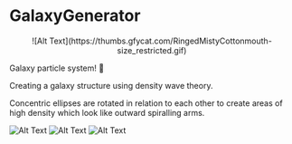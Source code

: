 # GalaxyGenerator
<p align="center">
  ![Alt Text](https://thumbs.gfycat.com/RingedMistyCottonmouth-size_restricted.gif)
</p>
Galaxy particle system! 🌌

Creating a galaxy structure using density wave theory. 

Concentric ellipses are rotated in relation to each other to create areas of high density which look like outward spiralling arms.
  
![Alt Text](https://thumbs.gfycat.com/WaryIllegalGosling-size_restricted.gif)
![Alt Text](https://thumbs.gfycat.com/FlickeringPoisedDiplodocus-size_restricted.gif)
![Alt Text](https://i.imgur.com/bKKWNJc.png)
